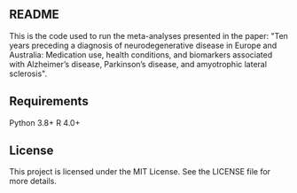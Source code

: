 ## README

This is the code used to run the meta-analyses presented in the paper: "Ten years preceding a diagnosis of neurodegenerative disease in Europe and Australia: Medication use, health conditions, and biomarkers associated with Alzheimer’s disease, Parkinson’s disease, and amyotrophic lateral sclerosis".

## Requirements

Python 3.8+ R 4.0+

## License

This project is licensed under the MIT License. See the LICENSE file for more details.
